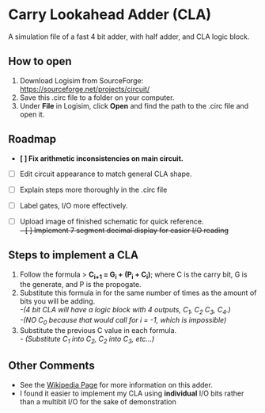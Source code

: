 # Carry Lookahead Adder (CLA)
A simulation file of a fast 4 bit adder, with half adder, and CLA logic block.

## How to open
1. Download Logisim from SourceForge: https://sourceforge.net/projects/circuit/
2. Save this .circ file to a folder on your computer.
3. Under **File** in Logisim, click **Open** and find the path to the .circ file and open it.

## Roadmap
- **[ ] Fix arithmetic inconsistencies on main circuit.**
- [ ] Edit circuit appearance to match general CLA shape.
- [ ] Explain steps more thoroughly in the .circ file
- [ ] Label gates, I/O more effectively.
- [ ] Upload image of finished schematic for quick reference.<br/>
~~- [ ] Implement 7 segment decimal display for easier I/O reading~~


## Steps to implement a CLA
1. Follow the formula > **C<sub>i+1</sub> = G<sub>i</sub> + (P<sub>i</sub> + C<sub>i</sub>)**; where C is the carry bit, G is the generate, and P is the propogate.
2. Substitute this formula in for the same number of times as the amount of bits you will be adding.<br/>
_-(4 bit CLA will have a logic block with 4 outputs, C<sub>1</sub>, C<sub>2</sub> C<sub>3</sub>, C<sub>4</sub>.)<br/>
-(NO C<sub>0</sub> because that would call for i = -1, which is impossible)_
3. Substitute the previous C value in each formula.<br/>
_- (Substitute C<sub>1</sub> into C<sub>2</sub>, C<sub>2</sub> into C<sub>3</sub>, etc...)_

## Other Comments
- See the [Wikipedia Page](https://en.wikipedia.org/wiki/Carry-lookahead_adder) for more information on this adder.
- I found it easier to implement my CLA using **individual** I/O bits rather than a multibit I/O for the 
sake of demonstration
